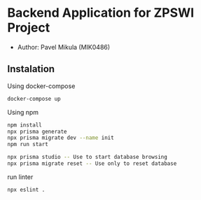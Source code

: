 # Backend Application for ZPSWI Project
- Author: Pavel Mikula (MIK0486)

## Instalation
Using docker-compose
```bash
docker-compose up
```
Using npm
```bash
npm install
npx prisma generate
npx prisma migrate dev --name init
npm run start
```

```bash
npx prisma studio -- Use to start database browsing
npx prisma migrate reset -- Use only to reset database
```

run linter
```bash
npx eslint .
```